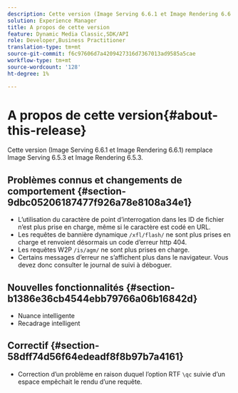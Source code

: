 ```yaml
---
description: Cette version (Image Serving 6.6.1 et Image Rendering 6.6.1) remplace Image Serving 6.5.3 et Image Rendering 6.5.3.
solution: Experience Manager
title: A propos de cette version
feature: Dynamic Media Classic,SDK/API
role: Developer,Business Practitioner
translation-type: tm+mt
source-git-commit: f6c97606d7a4209427316d7367013ad9585a5cae
workflow-type: tm+mt
source-wordcount: '128'
ht-degree: 1%

---
```



# A propos de cette version{#about-this-release}

Cette version (Image Serving 6.6.1 et Image Rendering 6.6.1) remplace Image Serving 6.5.3 et Image Rendering 6.5.3.

## Problèmes connus et changements de comportement {#section-9dbc05206187477f926a78e8108a34e1}

* L’utilisation du caractère de point d’interrogation dans les ID de fichier n’est plus prise en charge, même si le caractère est codé en URL.
* Les requêtes de bannière dynamique `/xfl/flash/` ne sont plus prises en charge et renvoient désormais un code d’erreur http 404.
* Les requêtes W2P `/is/agm/` ne sont plus prises en charge.
* Certains messages d’erreur ne s’affichent plus dans le navigateur. Vous devez donc consulter le journal de suivi à déboguer.

## Nouvelles fonctionnalités {#section-b1386e36cb4544ebb79766a06b16842d}

* Nuance intelligente
* Recadrage intelligent

## Correctif {#section-58dff74d56f64edeadf8f8b97b7a4161}

* Correction d’un problème en raison duquel l’option RTF `\qc` suivie d’un espace empêchait le rendu d’une requête.

